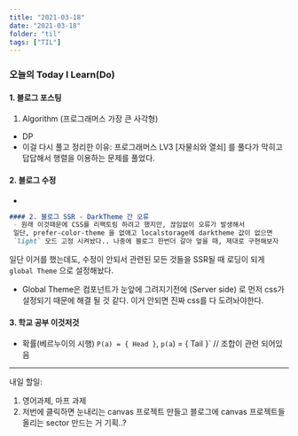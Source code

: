 ```yaml
---
title: "2021-03-18"
date: "2021-03-18"
folder: "til"
tags: ["TIL"]
---
```


### 오늘의 Today I Learn(Do)

#### 1. 블로그 포스팅
 1. Algorithm (프로그래머스 가장 큰 사각형)
   - DP
   - 이걸 다시 풀고 정리한 이유: 프로그래머스 LV3 [자물쇠와 열쇠] 를 풀다가 막히고 답답해서 행렬을 이용하는 문제를 풀었다.
 
#### 2. 블로그 수정

- 
```md
#### 2. 블로그 SSR - DarkTheme 간 오류
 - 원래 이것때문에 CSS를 리팩토링 하려고 했지만, 끊임없이 오류가 발생해서
 일단, prefer-color-theme 을 없애고 localstorage에 darktheme 값이 없으면 
 `light` 모드 고정 시켜놨다.. 나중에 블로그 한번더 갈아 엎을 때, 제대로 구현해보자
```
일단 이거를 했는데도, 수정이 안되서 관련된 모든 것들을 SSR될 때 로딩이 되게 `global Theme` 으로 설정해놨다.
- Global Theme은 컴포넌트가 눈앞에 그려지기전에 (Server side) 로 먼저 css가 설정되기 때문에 해결 될 것 같다. 이거 안되면 진짜 css를 다 도려놔야한다.


#### 3. 학교 공부 이것저것
 - 확률(베르누이의 시행) `P(a) = { Head }`, `p(a`) = { Tail }`  // 조합이 관련 되어있음

-------
내일 할일:
 1. 영어과제, 마프 과제
 2. 저번에 클릭하면 눈내리는 canvas 프로젝트 만들고 블로그에 canvas 프로젝트들 올리는 sector 만드는 거 기획..?
 
